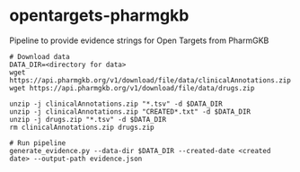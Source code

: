 # opentargets-pharmgkb
Pipeline to provide evidence strings for Open Targets from PharmGKB

```
# Download data
DATA_DIR=<directory for data>
wget https://api.pharmgkb.org/v1/download/file/data/clinicalAnnotations.zip
wget https://api.pharmgkb.org/v1/download/file/data/drugs.zip

unzip -j clinicalAnnotations.zip "*.tsv" -d $DATA_DIR
unzip -j clinicalAnnotations.zip "CREATED*.txt" -d $DATA_DIR
unzip -j drugs.zip "*.tsv" -d $DATA_DIR
rm clinicalAnnotations.zip drugs.zip

# Run pipeline
generate_evidence.py --data-dir $DATA_DIR --created-date <created date> --output-path evidence.json
```